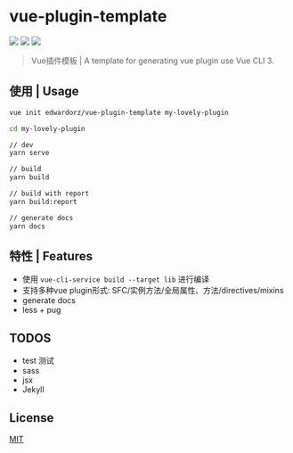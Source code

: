 # vue-plugin-template

![](https://img.shields.io/npm/dw/@edwardorz/vue-plugin-template.svg?style=flat-square)
![](https://img.shields.io/github/license/edwardorz/vue-plugin-template.svg?style=flat-square)
![](https://img.shields.io/npm/v/@edwardorz/vue-plugin-template.svg?style=flat-square)

> Vue插件模板 |
> A template for generating vue plugin use Vue CLI 3.


## 使用 | Usage

```bash
vue init edwardorz/vue-plugin-template my-lovely-plugin

cd my-lovely-plugin

// dev
yarn serve

// build
yarn build

// build with report
yarn build:report

// generate docs
yarn docs
```


## 特性 | Features

+ 使用 `vue-cli-service build --target lib` 进行编译
+ 支持多种vue plugin形式: SFC/实例方法/全局属性、方法/directives/mixins
+ generate docs
+ less + pug


## TODOS

+ test 测试
+ sass
+ jsx
+ Jekyll


## License

[MIT](http://opensource.org/licenses/MIT)
